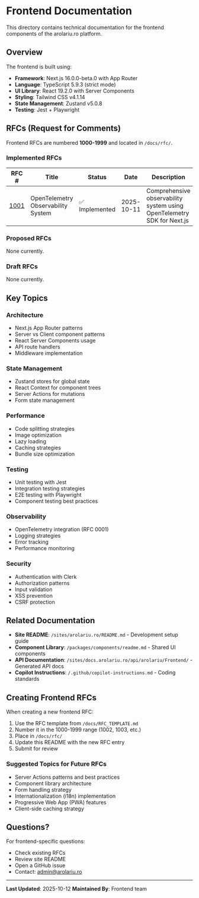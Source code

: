 # Frontend Documentation

This directory contains technical documentation for the frontend components of the arolariu.ro platform.

## Overview

The frontend is built using:
- **Framework**: Next.js 16.0.0-beta.0 with App Router
- **Language**: TypeScript 5.9.3 (strict mode)
- **UI Library**: React 19.2.0 with Server Components
- **Styling**: Tailwind CSS v4.1.14
- **State Management**: Zustand v5.0.8
- **Testing**: Jest + Playwright

## RFCs (Request for Comments)

Frontend RFCs are numbered **1000-1999** and located in `/docs/rfc/`.

### Implemented RFCs

| RFC # | Title | Status | Date | Description |
|-------|-------|--------|------|-------------|
| [1001](../rfc/1001-opentelemetry-observability-system.md) | OpenTelemetry Observability System | ✅ Implemented | 2025-10-11 | Comprehensive observability system using OpenTelemetry SDK for Next.js |

### Proposed RFCs

None currently.

### Draft RFCs

None currently.

## Key Topics

### Architecture
- Next.js App Router patterns
- Server vs Client component patterns
- React Server Components usage
- API route handlers
- Middleware implementation

### State Management
- Zustand stores for global state
- React Context for component trees
- Server Actions for mutations
- Form state management

### Performance
- Code splitting strategies
- Image optimization
- Lazy loading
- Caching strategies
- Bundle size optimization

### Testing
- Unit testing with Jest
- Integration testing strategies
- E2E testing with Playwright
- Component testing best practices

### Observability
- OpenTelemetry integration (RFC 0001)
- Logging strategies
- Error tracking
- Performance monitoring

### Security
- Authentication with Clerk
- Authorization patterns
- Input validation
- XSS prevention
- CSRF protection

## Related Documentation

- **Site README**: `/sites/arolariu.ro/README.md` - Development setup guide
- **Component Library**: `/packages/components/readme.md` - Shared UI components
- **API Documentation**: `/sites/docs.arolariu.ro/api/arolariu/Frontend/` - Generated API docs
- **Copilot Instructions**: `/.github/copilot-instructions.md` - Coding standards

## Creating Frontend RFCs

When creating a new frontend RFC:

1. Use the RFC template from `/docs/RFC_TEMPLATE.md`
2. Number it in the 1000-1999 range (1002, 1003, etc.)
3. Place in `/docs/rfc/`
4. Update this README with the new RFC entry
5. Submit for review

### Suggested Topics for Future RFCs

- Server Actions patterns and best practices
- Component library architecture
- Form handling strategy
- Internationalization (i18n) implementation
- Progressive Web App (PWA) features
- Client-side caching strategy

## Questions?

For frontend-specific questions:
- Check existing RFCs
- Review site README
- Open a GitHub issue
- Contact: admin@arolariu.ro

---

**Last Updated**: 2025-10-12
**Maintained By**: Frontend team
